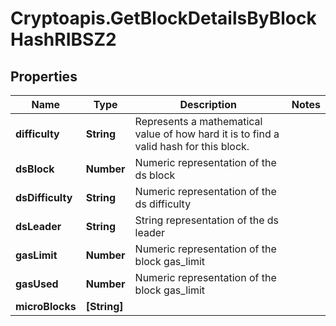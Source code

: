 # Cryptoapis.GetBlockDetailsByBlockHashRIBSZ2

## Properties

Name | Type | Description | Notes
------------ | ------------- | ------------- | -------------
**difficulty** | **String** | Represents a mathematical value of how hard it is to find a valid hash for this block. | 
**dsBlock** | **Number** | Numeric representation of the ds block | 
**dsDifficulty** | **String** | Numeric representation of the ds difficulty | 
**dsLeader** | **String** | String representation of the ds leader | 
**gasLimit** | **Number** | Numeric representation of the block gas_limit | 
**gasUsed** | **Number** | Numeric representation of the block gas_limit | 
**microBlocks** | **[String]** |  | 


